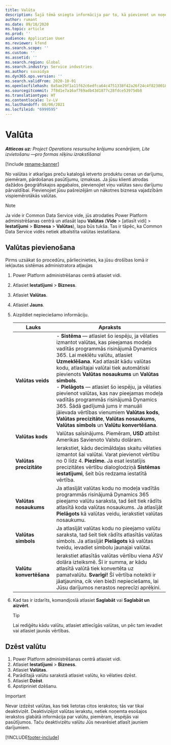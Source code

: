 ```yaml
---
title: Valūta
description: Šajā tēmā sniegta informācija par to, kā pievienot un noņemt valūtu veidus programmā Project Operations.
author: rumant
ms.date: 09/18/2020
ms.topic: article
ms.prod: ''
audience: Application User
ms.reviewer: kfend
ms.search.scope: ''
ms.custom: ''
ms.assetid: ''
ms.search.region: Global
ms.search.industry: Service industries
ms.author: suvaidya
ms.dyn365.ops.version: ''
ms.search.validFrom: 2020-10-01
ms.openlocfilehash: 0a5ae29f1a11f62c6edfca64c4751338f42a26f24c4f8230018b0b45a4ee2ddb
ms.sourcegitcommit: 7f8d1e7a16af769adb43d1877c28fdce53975db8
ms.translationtype: HT
ms.contentlocale: lv-LV
ms.lasthandoff: 08/06/2021
ms.locfileid: "6999595"
---
```

# <a name="currency"></a>Valūta

_**Attiecas uz:** Project Operations resursu/ne krājumu scenārijiem, Lite izvietošanu —pro formas rēķinu izrakstīšanai_

[!include [rename-banner](~/includes/cc-data-platform-banner.md)]

No valūtas ir atkarīgas preču katalogā ietverto produktu cenas un darījumu, piemēram, pārdošanas pasūtījumu, izmaksas. Ja jūsu klienti atrodas dažādos ģeogrāfiskajos apgabalos, pievienojiet viņu valūtas savu darījumu pārvaldībai. Pievienojiet jūsu pašreizējām un nākotnes biznesa vajadzībām vispiemērotākās valūtas.  

> [!NOTE]
> Ja vide ir Common Data Service vide, jūs atrodaties Power Platform administrēšanas centrā un atlasāt lapu **Valūtas** (**Vide** > [atlasīt vidi] > **Iestatījumi** > **Biznesa** > **Valūtas**), lapa būs tukša. Tas ir tāpēc, ka Common Data Service vidēs netiek atbalstīta valūtas iestatīšana.

## <a name="add-a-currency"></a>Valūtas pievienošana  
Pirms uzsākat šo procedūru, pārliecinieties, ka jūsu drošības lomā ir iekļautas sistēmas administratora atļaujas 

1. Power Platform administrēšanas centrā atlasiet vidi. 
2. Atlasiet **Iestatījumi** > **Bizness**.
3. Atlasiet **Valūtas**.  
4. Atlasiet **Jauns**.  
5. Aizpildiet nepieciešamo informāciju.  


   |          Lauks          |                                                                                                                                                                                                                                                                                                                                                                            Apraksts                                                                                                                                                                                                                                                                                                                                                                            |
   |-------------------------|-------------------------------------------------------------------------------------------------------------------------------------------------------------------------------------------------------------------------------------------------------------------------------------------------------------------------------------------------------------------------------------------------------------------------------------------------------------------------------------------------------------------------------------------------------------------------------------------------------------------------------------------------------------------------------------------------------------------------------------------------------------------|
   |    **Valūtas veids**    | - **Sistēma** — atlasiet šo iespēju, ja vēlaties izmantot valūtas, kas pieejamas modeļa vadītās programmās risinājumā Dynamics 365. Lai meklētu valūtu, atlasiet **Uzmeklēšana**. Kad atlasāt kādu valūtas kodu, atlasītajai valūtai tiek automātiski pievienots **Valūtas nosaukums** un **Valūtas simbols**.<br />- **Pielāgots** — atlasiet šo iespēju, ja vēlaties pievienot valūtas, kas nav pieejamas modeļa vadītās programmās risinājumā Dynamics 365. Šādā gadījumā jums ir manuāli jāievada vērtības vienumiem **Valūtas kods**, **Valūtas precizitāte**, **Valūtas nosaukums**, **Valūtas simbols** un **Valūtu konvertēšana**. |
   |    **Valūtas kods**    |                                                                                                                                                                                                                                                                                                                                            Valūtas saīsinājums. Piemēram, **USD** atbilst Amerikas Savienoto Valstu dolāram.                                                                                                                                                                                                                                                                                                                                            |
   | **Valūtas precizitāte**  |                                                                                                                                                                                  Ierakstiet, kādu decimāldaļas skaitu vēlaties izmantot šai valūtai.  Varat pievienot vērtību no 0 līdz 4. **Piezīme.**  Ja esat iestatījis precizitātes vērtību dialoglodziņā **Sistēmas iestatījumi**, šeit būs redzama iestatītā vērtība.                                                                                                                                                                                  |
   |    **Valūtas nosaukums**    |                                                                                                                                                                                                                                         Ja atlasījāt valūtas kodu no modeļa vadītās programmās risinājumā Dynamics 365 pieejamo valūtu saraksta, tad šeit tiek rādīts atlasītā koda valūtas nosaukums. Ja atlasījāt **Pielāgots** kā valūtas veidu, ierakstiet valūtas nosaukumu.                                                                                                                                                                                                                                          |
   |   **Valūtas simbols**   |                                                                                                                                                                                                                                                                      Ja atlasījāt valūtas kodu no pieejamo valūtu saraksta, tad šeit tiek rādīts atlasītās valūtas simbols. Ja atlasījāt **Pielāgots** kā valūtas tveidu, ievadiet simbolu jaunajai valūtai.                                                                                                                                                                                                                                                                       |
   | **Valūtu konvertēšana** |                                                                                                                                                                                                                                     Ierakstiet atlasītās valūtas vērtību viena ASV dolāra izteiksmē. Šī ir summa, ar kādu atlasītā valūtā tiek konvertēta uz pamatvalūtu. **Svarīgi!**  Šī vērtība noteikti ir jāatjaunina, cik vien bieži nepieciešams, lai Jūsu darījumos nerastos neprecīzi aprēķini.                                                                                                                                                                                                                                      |


6. Kad tas ir izdarīts, komandjoslā atlasiet **Saglabāt** vai **Saglabāt un aizvērt**.  

   > [!TIP]
   >  Lai rediģētu kādu valūtu, atlasiet attiecīgās valūtas, un pēc tam ievadiet vai atlasiet jaunās vērtības.  

## <a name="delete-a-currency"></a>Dzēst valūtu  

1. Power Platform administrēšanas centrā atlasiet vidi. 
2. Atlasiet **Iestatījumi** > **Bizness**.
3. Atlasiet **Valūtas**.  
4. Parādītajā valūtu sarakstā atlasiet valūtu, ko vēlaties dzēst.  
5. Atlasiet **Dzēst**.  
6. Apstipriniet dzēšanu.  

> [!IMPORTANT]
>  Nevar izdzēst valūtas, kas tiek lietotas citos ierakstos; tās var tikai deaktivizēt. Deaktivizējot valūtas ierakstu, netiek noņemta esošajos ierakstos glabātā informācija par valūtu, piemēram, iespējās vai pasūtījumos. Taču deaktivizētu valūtu Jūs nevarēsiet atlasīt jauniem darījumiem.  


[!INCLUDE[footer-include](../includes/footer-banner.md)]